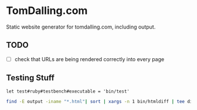 # TomDalling.com

Static website generator for tomdalling.com, including output.

## TODO

 - [ ] check that URLs are being rendered correctly into every page

## Testing Stuff

```vim
let test#ruby#testbench#executable = 'bin/test'
```

```bash
find -E output -iname "*.html"| sort | xargs -n 1 bin/htmldiff | tee diff.txt
```

